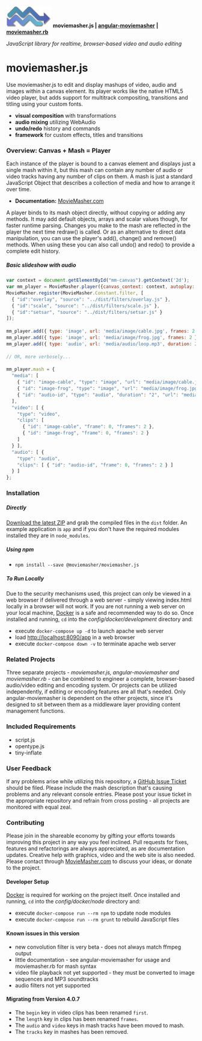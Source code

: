 [![Image](https://github.com/moviemasher/angular-moviemasher/raw/master/README/logo-120x60.png "MovieMasher.com")](http://moviemasher.com)
**moviemasher.js | [angular-moviemasher](https://github.com/moviemasher/angular-moviemasher "sits between moviemasher.js and moviemasher.rb, providing an editing GUI and simple CMS middleware layer") | [moviemasher.rb](https://github.com/moviemasher/moviemasher.rb "sits behind angular-moviemasher, providing processor intensive video transcoding services through a simple API")**

*JavaScript library for realtime, browser-based video and audio editing*
# moviemasher.js

Use moviemasher.js to edit and display mashups of video, audio and images within a canvas element. Its player works like the native HTML5 video player, but adds support for multitrack compositing, transitions and titling using your custom fonts.

- **visual composition** with transformations
- **audio mixing** utilizing WebAudio
- **undo/redo** history and commands
- **framework** for custom effects, titles and transitions

### Overview: Canvas + Mash = Player

Each instance of the player is bound to a canvas element and displays just a single mash within it, but this mash can contain any number of audio or video tracks having any number of clips on them. A mash is just a standard JavaScript Object that describes a collection of media and how to arrange it over time.

- **Documentation:** [MovieMasher.com](http://moviemasher.com/docs/index.html)

A player binds to its mash object directly, without copying or adding any methods. It may add default objects, arrays and scalar values though, for faster runtime parsing. Changes you make to the mash are reflected in the player the next time redraw() is called. Or as an alternative to direct data manipulation, you can use the player's add(), change() and remove() methods. When using these you can also call undo() and redo() to provide a complete edit history.

##### Basic slideshow with audio
```JavaScript
var context = document.getElementById("mm-canvas").getContext('2d');
var mm_player = MovieMasher.player({canvas_context: context, autoplay: true});
MovieMasher.register(MovieMasher.Constant.filter, [
  { "id":"overlay", "source": "../dist/filters/overlay.js" },
  { "id":"scale", "source": "../dist/filters/scale.js" },
  { "id":"setsar", "source": "../dist/filters/setsar.js" }
]);

mm_player.add({ type: 'image', url: 'media/image/cable.jpg', frames: 2 });
mm_player.add({ type: 'image', url: 'media/image/frog.jpg', frames: 2 });
mm_player.add({ type: 'audio', url: 'media/audio/loop.mp3', duration: 2 });

// OR, more verbosely...

mm_player.mash = {
  "media": [
    { "id": "image-cable", "type": "image", "url": "media/image/cable.jpg" },
    { "id": "image-frog", "type": "image", "url": "media/image/frog.jpg" },
    { "id": "audio-id", "type": "audio", "duration": "2", "url": "media/audio/loop.mp3" }
  ],
  "video": [ {
    "type": "video",
    "clips": [
      { "id": "image-cable", "frame": 0, "frames": 2 },
      { "id": "image-frog", "frame": 0, "frames": 2 }
    ]
  } ],
  "audio": [ {
    "type": "audio",
    "clips": [ { "id": "audio-id", "frame": 0, "frames": 2 } ]
  } ]
};
```

### Installation

##### Directly

[Download the latest ZIP](https://github.com/moviemasher/moviemasher.js/archive/master.zip) and grab the compiled files in the `dist`
folder. An example application is `app` and if you don't have the required modules installed they are in `node_modules`.

##### Using npm
- `npm install --save @moviemasher/moviemasher.js`

##### To Run Locally
Due to the security mechanisms used, this project can only be viewed in a web browser if delivered through a web server - simply viewing index.html locally in a browser will not work. If you are not running a web server on your local machine, [Docker](http://docker.com) is a safe and recommended way to do so. Once installed and running, `cd` into the *config/docker/development* directory and:
- execute `docker-compose up -d` to launch apache web server
- load [http://localhost:8090/app](http://localhost:8090/app) in a web browser
- execute `docker-compose down -v` to terminate apache web server

### Related Projects
Three separate projects - *moviemasher.js, angular-moviemasher and moviemasher.rb* - can be combined to engineer a complete, browser-based audio/video editing and encoding system. Or projects can be utilized independently, if editing or encoding features are all that's needed. Only angular-moviemasher is dependent on the other projects, since it's designed to sit between them as a middleware layer providing content management functions.

### Included Requirements
- script.js
- opentype.js
- tiny-inflate

### User Feedback
If any problems arise while utilizing this repository, a [GitHub Issue Ticket](https://github.com/moviemasher/moviemasher.js/issues) should be filed. Please include the mash description that's causing problems and any relevant console entries. Please post your issue ticket in the appropriate repository and refrain from cross posting - all projects are monitored with equal zeal.

### Contributing
Please join in the shareable economy by gifting your efforts towards improving this project in any way you feel inclined. Pull requests for fixes, features and refactorings are always appreciated, as are documentation updates. Creative help with graphics, video and the web site is also needed. Please contact through [MovieMasher.com](http://moviemasher.com) to discuss your ideas, or donate to the project.

#### Developer Setup
[Docker](http://docker.com) is required for working on the project itself. Once installed and running, `cd` into the *config/docker/node* directory and:

- execute `docker-compose run --rm npm` to update node modules
- execute `docker-compose run --rm grunt` to rebuild JavaScript files

#### Known issues in this version
- new convolution filter is very beta - does not always match ffmpeg output
- little documentation - see angular-moviemasher for usage and moviemasher.rb for mash syntax
- video file playback not yet supported - they must be converted to image sequences and MP3 soundtracks
- audio filters not yet supported

#### Migrating from Version 4.0.7
- The `begin` key in video clips has been renamed `first`.
- The `length` key in clips has been renamed `frames`.
- The `audio` and `video` keys in mash tracks have been moved to mash.
- The `tracks` key in mashes has been removed.
